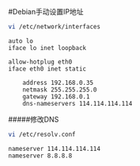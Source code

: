 #Debian手动设置IP地址
```bash
vi /etc/network/interfaces
```
```text
auto lo
iface lo inet loopback

allow-hotplug eth0
iface eth0 inet static

	address 192.168.0.35
	netmask 255.255.255.0
	gateway 192.168.0.1
	dns-nameservers 114.114.114.114
```

#####修改DNS
```bash
vi /etc/resolv.conf
```
```text
nameserver 114.114.114.114
nameserver 8.8.8.8
```
